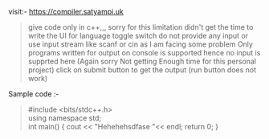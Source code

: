 visit:- https://compiler.satyampi.uk

> give code only in c++,,, sorry for this limitation didn't get the time to write the UI for language toggle switch
> do not provide any input or use input stream like scanf or cin as I am facing some problem
> Only programs written for output on console is supported hence no input is supprted here (Again sorry Not getting Enough time for this personal project)
> click on submit button to get the output (run button does not work)

Sample code :-

> #include <bits/stdc++.h> <br/>
> using namespace std; <br/>
> int main() { cout << "Hehehehsdfase "<< endl; return 0; }
